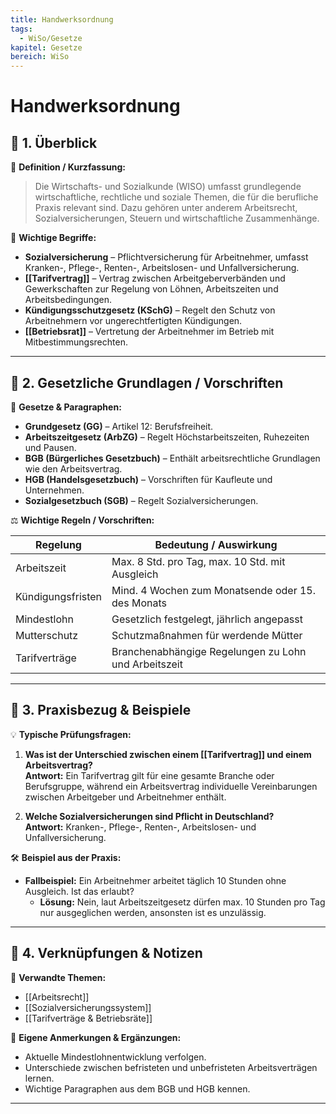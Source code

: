 ```yaml
---
title: Handwerksordnung
tags:
  - WiSo/Gesetze
kapitel: Gesetze
bereich: WiSo
---
```

# Handwerksordnung

## 🔹 1. Überblick

📖 **Definition / Kurzfassung:**

> Die Wirtschafts- und Sozialkunde (WISO) umfasst grundlegende wirtschaftliche, rechtliche und soziale Themen, die für die berufliche Praxis relevant sind. Dazu gehören unter anderem Arbeitsrecht, Sozialversicherungen, Steuern und wirtschaftliche Zusammenhänge.

🔑 **Wichtige Begriffe:**

- **Sozialversicherung** – Pflichtversicherung für Arbeitnehmer, umfasst Kranken-, Pflege-, Renten-, Arbeitslosen- und Unfallversicherung.
- **[[Tarifvertrag]]** – Vertrag zwischen Arbeitgeberverbänden und Gewerkschaften zur Regelung von Löhnen, Arbeitszeiten und Arbeitsbedingungen.
- **Kündigungsschutzgesetz (KSchG)** – Regelt den Schutz von Arbeitnehmern vor ungerechtfertigten Kündigungen.
- **[[Betriebsrat]]** – Vertretung der Arbeitnehmer im Betrieb mit Mitbestimmungsrechten.

---

## 🔹 2. Gesetzliche Grundlagen / Vorschriften

📜 **Gesetze & Paragraphen:**

- **Grundgesetz (GG)** – Artikel 12: Berufsfreiheit.
- **Arbeitszeitgesetz (ArbZG)** – Regelt Höchstarbeitszeiten, Ruhezeiten und Pausen.
- **BGB (Bürgerliches Gesetzbuch)** – Enthält arbeitsrechtliche Grundlagen wie den Arbeitsvertrag.
- **HGB (Handelsgesetzbuch)** – Vorschriften für Kaufleute und Unternehmen.
- **Sozialgesetzbuch (SGB)** – Regelt Sozialversicherungen.

⚖️ **Wichtige Regeln / Vorschriften:**

|Regelung|Bedeutung / Auswirkung|
|---|---|
|Arbeitszeit|Max. 8 Std. pro Tag, max. 10 Std. mit Ausgleich|
|Kündigungsfristen|Mind. 4 Wochen zum Monatsende oder 15. des Monats|
|Mindestlohn|Gesetzlich festgelegt, jährlich angepasst|
|Mutterschutz|Schutzmaßnahmen für werdende Mütter|
|Tarifverträge|Branchenabhängige Regelungen zu Lohn und Arbeitszeit|

---

## 🔹 3. Praxisbezug & Beispiele

💡 **Typische Prüfungsfragen:**

1. **Was ist der Unterschied zwischen einem [[Tarifvertrag]] und einem Arbeitsvertrag?**  
    **Antwort:** Ein Tarifvertrag gilt für eine gesamte Branche oder Berufsgruppe, während ein Arbeitsvertrag individuelle Vereinbarungen zwischen Arbeitgeber und Arbeitnehmer enthält.
    
2. **Welche Sozialversicherungen sind Pflicht in Deutschland?**  
    **Antwort:** Kranken-, Pflege-, Renten-, Arbeitslosen- und Unfallversicherung.
    

🛠 **Beispiel aus der Praxis:**

- **Fallbeispiel:** Ein Arbeitnehmer arbeitet täglich 10 Stunden ohne Ausgleich. Ist das erlaubt?
    - **Lösung:** Nein, laut Arbeitszeitgesetz dürfen max. 10 Stunden pro Tag nur ausgeglichen werden, ansonsten ist es unzulässig.

---

## 🔹 4. Verknüpfungen & Notizen

🔗 **Verwandte Themen:**

- [[Arbeitsrecht]]
- [[Sozialversicherungssystem]]
- [[Tarifverträge & Betriebsräte]]

📝 **Eigene Anmerkungen & Ergänzungen:**

- Aktuelle Mindestlohnentwicklung verfolgen.
- Unterschiede zwischen befristeten und unbefristeten Arbeitsverträgen lernen.
- Wichtige Paragraphen aus dem BGB und HGB kennen.

---